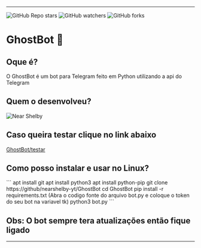 <hr>

![GitHub Repo stars](https://img.shields.io/github/stars/nearshelby-yt/GhostBot?style=for-the-badge)
![GitHub watchers](https://img.shields.io/github/watchers/nearshelby-yt/GhostBot?style=for-the-badge)
![GitHub forks](https://img.shields.io/github/forks/nearshelby-yt/GhostBot?style=for-the-badge)

<h1>GhostBot 👻</h1>
<h2>Oque é?</h2>
<p>O GhostBot é um bot para Telegram feito em Python utilizando a api do Telegram</p>
<h2>Quem o desenvolveu?</h2>

![Near Shelby](https://github.com/nearshelby-yt/)
<h2>Caso queira testar clique no link abaixo</h2>

[GhostBot/testar](https://t.me/ghostvd_bot)
<h2>Como posso instalar e usar no Linux?</h2>
```
apt install git
apt install python3
apt install python-pip
git clone https://github/nearshelby-yt/GhostBot
cd GhostBot
pip install -r requirements.txt
(Abra o codigo fonte do arquivo bot.py e coloque o token do seu bot na variavel tk)
python3 bot.py
```
<h2>Obs: O bot sempre tera atualizações então fique ligado</h2>
<hr>
